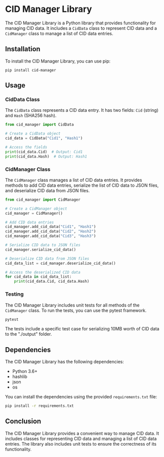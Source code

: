 # CID Manager Library

The CID Manager Library is a Python library that provides functionality for managing CID data. It includes a `CidData` class to represent CID data and a `CidManager` class to manage a list of CID data entries.

## Installation

To install the CID Manager Library, you can use pip:

```
pip install cid-manager
```

## Usage

### CidData Class

The `CidData` class represents a CID data entry. It has two fields: `Cid` (string) and `Hash` (SHA256 hash).

```python
from cid_manager import CidData

# Create a CidData object
cid_data = CidData("Cid1", "Hash1")

# Access the fields
print(cid_data.Cid)  # Output: Cid1
print(cid_data.Hash)  # Output: Hash1
```

### CidManager Class

The `CidManager` class manages a list of CID data entries. It provides methods to add CID data entries, serialize the list of CID data to JSON files, and deserialize CID data from JSON files.

```python
from cid_manager import CidManager

# Create a CidManager object
cid_manager = CidManager()

# Add CID data entries
cid_manager.add_cid_data("Cid1", "Hash1")
cid_manager.add_cid_data("Cid2", "Hash2")
cid_manager.add_cid_data("Cid3", "Hash3")

# Serialize CID data to JSON files
cid_manager.serialize_cid_data()

# Deserialize CID data from JSON files
cid_data_list = cid_manager.deserialize_cid_data()

# Access the deserialized CID data
for cid_data in cid_data_list:
    print(cid_data.Cid, cid_data.Hash)
```

### Testing

The CID Manager Library includes unit tests for all methods of the `CidManager` class. To run the tests, you can use the pytest framework.

```bash
pytest
```

The tests include a specific test case for serializing 10MB worth of CID data to the "./output" folder.

## Dependencies

The CID Manager Library has the following dependencies:

- Python 3.6+
- hashlib
- json
- os

You can install the dependencies using the provided `requirements.txt` file:

```bash
pip install -r requirements.txt
```

## Conclusion

The CID Manager Library provides a convenient way to manage CID data. It includes classes for representing CID data and managing a list of CID data entries. The library also includes unit tests to ensure the correctness of its functionality.